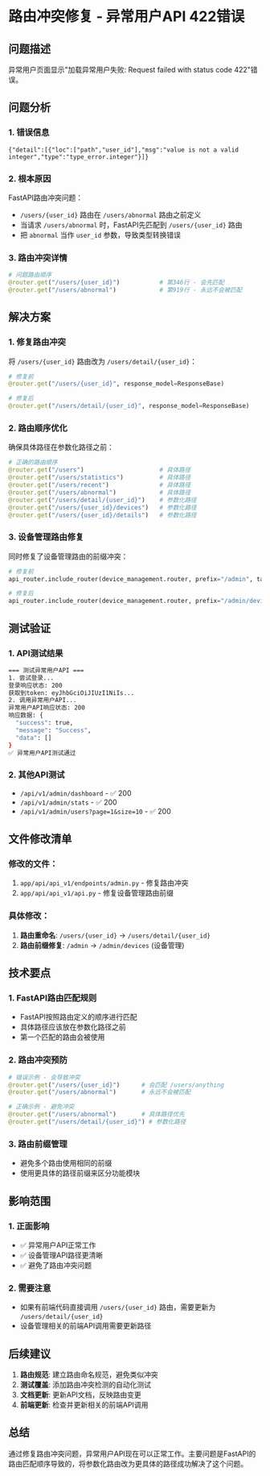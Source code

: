 # 路由冲突修复 - 异常用户API 422错误

## 问题描述
异常用户页面显示"加载异常用户失败: Request failed with status code 422"错误。

## 问题分析

### 1. 错误信息
```
{"detail":[{"loc":["path","user_id"],"msg":"value is not a valid integer","type":"type_error.integer"}]}
```

### 2. 根本原因
FastAPI路由冲突问题：
- `/users/{user_id}` 路由在 `/users/abnormal` 路由之前定义
- 当请求 `/users/abnormal` 时，FastAPI先匹配到 `/users/{user_id}` 路由
- 把 `abnormal` 当作 `user_id` 参数，导致类型转换错误

### 3. 路由冲突详情
```python
# 问题路由顺序
@router.get("/users/{user_id}")           # 第346行 - 会先匹配
@router.get("/users/abnormal")            # 第919行 - 永远不会被匹配
```

## 解决方案

### 1. 修复路由冲突
将 `/users/{user_id}` 路由改为 `/users/detail/{user_id}`：

```python
# 修复前
@router.get("/users/{user_id}", response_model=ResponseBase)

# 修复后  
@router.get("/users/detail/{user_id}", response_model=ResponseBase)
```

### 2. 路由顺序优化
确保具体路径在参数化路径之前：

```python
# 正确的路由顺序
@router.get("/users")                     # 具体路径
@router.get("/users/statistics")          # 具体路径
@router.get("/users/recent")              # 具体路径
@router.get("/users/abnormal")            # 具体路径
@router.get("/users/detail/{user_id}")    # 参数化路径
@router.get("/users/{user_id}/devices")   # 参数化路径
@router.get("/users/{user_id}/details")   # 参数化路径
```

### 3. 设备管理路由修复
同时修复了设备管理路由的前缀冲突：

```python
# 修复前
api_router.include_router(device_management.router, prefix="/admin", tags=["设备管理"])

# 修复后
api_router.include_router(device_management.router, prefix="/admin/devices", tags=["设备管理"])
```

## 测试验证

### 1. API测试结果
```bash
=== 测试异常用户API ===
1. 尝试登录...
登录响应状态: 200
获取到token: eyJhbGciOiJIUzI1NiIs...
2. 调用异常用户API...
异常用户API响应状态: 200
响应数据: {
  "success": true,
  "message": "Success", 
  "data": []
}
✅ 异常用户API测试通过
```

### 2. 其他API测试
- `/api/v1/admin/dashboard` - ✅ 200
- `/api/v1/admin/stats` - ✅ 200  
- `/api/v1/admin/users?page=1&size=10` - ✅ 200

## 文件修改清单

### 修改的文件：
1. `app/api/api_v1/endpoints/admin.py` - 修复路由冲突
2. `app/api/api_v1/api.py` - 修复设备管理路由前缀

### 具体修改：
1. **路由重命名**: `/users/{user_id}` → `/users/detail/{user_id}`
2. **路由前缀修复**: `/admin` → `/admin/devices` (设备管理)

## 技术要点

### 1. FastAPI路由匹配规则
- FastAPI按照路由定义的顺序进行匹配
- 具体路径应该放在参数化路径之前
- 第一个匹配的路由会被使用

### 2. 路由冲突预防
```python
# 错误示例 - 会导致冲突
@router.get("/users/{user_id}")      # 会匹配 /users/anything
@router.get("/users/abnormal")       # 永远不会被匹配

# 正确示例 - 避免冲突
@router.get("/users/abnormal")       # 具体路径优先
@router.get("/users/detail/{user_id}") # 参数化路径
```

### 3. 路由前缀管理
- 避免多个路由使用相同的前缀
- 使用更具体的路径前缀来区分功能模块

## 影响范围

### 1. 正面影响
- ✅ 异常用户API正常工作
- ✅ 设备管理API路径更清晰
- ✅ 避免了路由冲突问题

### 2. 需要注意
- 如果有前端代码直接调用 `/users/{user_id}` 路由，需要更新为 `/users/detail/{user_id}`
- 设备管理相关的前端API调用需要更新路径

## 后续建议

1. **路由规范**: 建立路由命名规范，避免类似冲突
2. **测试覆盖**: 添加路由冲突检测的自动化测试
3. **文档更新**: 更新API文档，反映路由变更
4. **前端更新**: 检查并更新相关的前端API调用

## 总结

通过修复路由冲突问题，异常用户API现在可以正常工作。主要问题是FastAPI的路由匹配顺序导致的，将参数化路由改为更具体的路径成功解决了这个问题。
